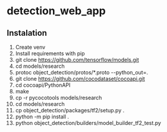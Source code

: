 # detection_web_app

## Instalation
1. Create venv
2. Install requirements with pip
3. git clone https://github.com/tensorflow/models.git
4. cd models/research
5. protoc object_detection/protos/*.proto --python_out=.
6. git clone https://github.com/cocodataset/cocoapi.git
7. cd cocoapi/PythonAPI
8. make
9. cp -r pycocotools models/research
10. cd models/research
11. cp object_detection/packages/tf2/setup.py .
12. python -m pip install .
13. python object_detection/builders/model_builder_tf2_test.py